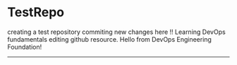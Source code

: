 # TestRepo
creating a test repository
commiting new changes here !!
Learning DevOps fundamentals
editing github resource.
Hello from DevOps Engineering Foundation!
*****************************

